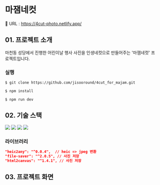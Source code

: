 # 마잼네컷

🔗 URL : https://4cut-photo.netlify.app/

## 01. 프로젝트 소개

마천동 성당에서 진행한 어린이날 행사 사진을 인생네컷으로 만들어주는 '마잼네컷' 프로젝트입니다.

### 실행

```
$ git clone https://github.com/jisooround/4cut_for_majam.git
```

```
$ npm install
```

```
$ npm run dev
```

## 02. 기술 스택

<img src="https://img.shields.io/badge/react-61DAFB?style=for-the-badge&logo=react&logoColor=black">
 <img src="https://img.shields.io/badge/typescript-3178C6?style=for-the-badge&logo=typescript&logoColor=white">
 <img src="https://img.shields.io/badge/tailwindcss-06B6D4?style=for-the-badge&logo=tailwindcss&logoColor=white">
 <img src="https://img.shields.io/badge/vite-646CFF?style=for-the-badge&logo=vite&logoColor=white">

### 라이브러리

```json
"heic2any": "^0.0.4",  // heic => jpeg 변환
"file-saver": "^2.0.5", // 사진 저장
"html2canvas": "^1.4.1", // 사진 저장
```

## 03. 프로젝트 화면
